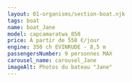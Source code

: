 ```yaml
---
layout: 01-organisms/section-boat.njk
tags: boat
name: boat_Jane
model: capcamaratwa_850
price: À partir de 550 €/jour
engine: 350 ch EVINRUDE - 8,5 m
passengersNumber: 9 personnes MAX
carousel_name: carousel_Jane
imageAlt: Photos du bateau "Jane"
---
```

